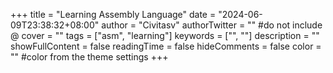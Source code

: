 +++
title = "Learning Assembly Language"
date = "2024-06-09T23:38:32+08:00"
author = "Civitasv"
authorTwitter = "" #do not include @
cover = ""
tags = ["asm", "learning"]
keywords = ["", ""]
description = ""
showFullContent = false
readingTime = false
hideComments = false
color = "" #color from the theme settings
+++
